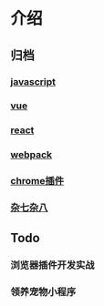 # 介绍

## 归档
  ### [javascript](/javascript/)
  ### [vue](/vue/)
  ### [react](/react/)
  ### [webpack](/webpack/)
  ### [chrome插件](/chrome-extension/)
  ### [杂七杂八](/other/)

## Todo
  ### 浏览器插件开发实战
  ### 领养宠物小程序
  ### 
  